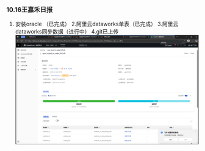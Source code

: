### 10.16王嘉禾日报
1. 安装oracle （已完成）
2.阿里云dataworks单表（已完成）
3.阿里云dataworks同步数据（进行中）
4.git已上传
![img_1.png](img_1.png)